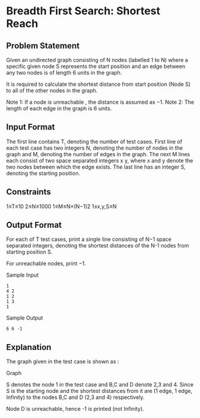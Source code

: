 # Breadth First Search: Shortest Reach

## Problem Statement

Given an undirected graph consisting of N nodes (labelled 1 to N) where a specific given node S represents the start position and an edge between any two nodes is of length 6 units in the graph.

It is required to calculate the shortest distance from start position (Node S) to all of the other nodes in the graph.

Note 1: If a node is unreachable , the distance is assumed as −1. 
Note 2: The length of each edge in the graph is 6 units.

## Input Format

The first line contains T, denoting the number of test cases. 
First line of each test case has two integers N, denoting the number of nodes in the graph and M, denoting the number of edges in the graph. 
The next M lines each consist of two space separated integers x y, where x and y denote the two nodes between which the edge exists. 
The last line has an integer S, denoting the starting position.

## Constraints 
1≤T≤10 
2≤N≤1000 
1≤M≤N×(N−1)2 
1≤x,y,S≤N

## Output Format

For each of T test cases, print a single line consisting of N−1 space separated integers, denoting the shortest distances of the N-1 nodes from starting position S.

For unreachable nodes, print −1.

Sample Input
```
1
4 2
1 2
1 3
1
```

Sample Output
```
6 6 -1
```

## Explanation

The graph given in the test case is shown as :

Graph

S denotes the node 1 in the test case and B,C and D denote 2,3 and 4. Since S is the starting node and the shortest distances from it are (1 edge, 1 edge, Infinity) to the nodes B,C and D (2,3 and 4) respectively.

Node D is unreachable, hence -1 is printed (not Infinity).